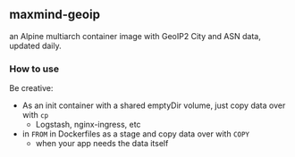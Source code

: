 ## maxmind-geoip

an Alpine multiarch container image with GeoIP2 City and ASN data, updated daily.

### How to use

Be creative:

- As an init container with a shared emptyDir volume, just copy data over with `cp`
    - Logstash, nginx-ingress, etc
- in `FROM` in Dockerfiles as a stage and copy data over with `COPY`
    - when your app needs the data itself